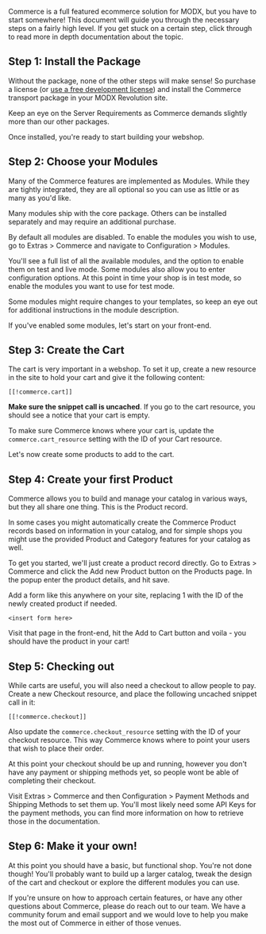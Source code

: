 Commerce is a full featured ecommerce solution for MODX, but you have to start somewhere! This document will guide you through the necessary steps on a fairly high level. If you get stuck on a certain step, click through to read more in depth documentation about the topic.

## Step 1: Install the Package

Without the package, none of the other steps will make sense! So purchase a license (or [use a free development license](https://www.modmore.com/free-development-licenses/)) and install the Commerce transport package in your MODX Revolution site. 

Keep an eye on the Server Requirements as Commerce demands slightly more than our other packages.

Once installed, you're ready to start building your webshop.

## Step 2: Choose your Modules

Many of the Commerce features are implemented as Modules. While they are tightly integrated, they are all optional so you can use as little or as many as you'd like.

Many modules ship with the core package. Others can be installed separately and may require an additional purchase. 

By default all modules are disabled. To enable the modules you wish to use, go to Extras > Commerce and navigate to Configuration > Modules.

You'll see a full list of all the available modules, and the option to enable them on test and live mode. Some modules also allow you to enter configuration options. At this point in time your shop is in test mode, so enable the modules you want to use for test mode. 

Some modules might require changes to your templates, so keep an eye out for additional instructions in the module description.

If you've enabled some modules, let's start on your front-end.

## Step 3: Create the Cart

The cart is very important in a webshop. To set it up, create a new resource in the site to hold your cart and give it the following content:

````
[[!commerce.cart]]
````

**Make sure the snippet call is uncached**. If you go to the cart resource, you should see a notice that your cart is empty. 

To make sure Commerce knows where your cart is, update the `commerce.cart_resource` setting with the ID of your Cart resource.

Let's now create some products to add to the cart.

## Step 4: Create your first Product

Commerce allows you to build and manage your catalog in various ways, but they all share one thing. This is the Product record. 

In some cases you might automatically create the Commerce Product records based on information in your catalog, and for simple shops you might use the provided Product and Category features for your catalog as well.

To get you started, we'll just create a product record directly. Go to Extras > Commerce and click the Add new Product button on the Products page. In the popup enter the product details, and hit save.

Add a form like this anywhere on your site, replacing 1 with the ID of the newly created product if needed.

````
<insert form here>
````

Visit that page in the front-end, hit the Add to Cart button and voila - you should have the product in your cart!

## Step 5: Checking out

While carts are useful, you will also need a checkout to allow people to pay. Create a new Checkout resource, and place the following uncached snippet call in it:

````
[[!commerce.checkout]]
````

Also update the `commerce.checkout_resource` setting with the ID of your checkout resource. This way Commerce knows where to point your users that wish to place their order.

At this point your checkout should be up and running, however you don't have any payment or shipping methods yet, so people wont be able of completing their checkout.
 
Visit Extras > Commerce and then Configuration > Payment Methods and Shipping Methods to set them up. You'll most likely need some API Keys for the payment methods, you can find more information on how to retrieve those in the documentation.

## Step 6: Make it your own!

At this point you should have a basic, but functional shop. You're not done though! You'll probably want to build up a larger catalog, tweak the design of the cart and checkout or explore the different modules you can use.

If you're unsure on how to approach certain features, or have any other questions about Commerce, please do reach out to our team. We have a community forum and email support and we would love to help you make the most out of Commerce in either of those venues.


